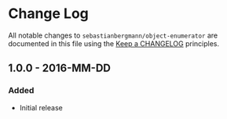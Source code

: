 # Change Log

All notable changes to `sebastianbergmann/object-enumerator` are documented in this file using the [Keep a CHANGELOG](http://keepachangelog.com/) principles.

## 1.0.0 - 2016-MM-DD

### Added
* Initial release

